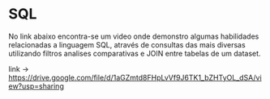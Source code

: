 # SQL

No link abaixo encontra-se um video onde demonstro algumas habilidades relacionadas a linguagem SQL, através de consultas das mais diversas 
utilizando filtros analises comparativas e JOIN entre tabelas de um dataset.

link -> https://drive.google.com/file/d/1aGZmtd8FHpLvVf9J6TK1_bZHTyOL_dSA/view?usp=sharing
